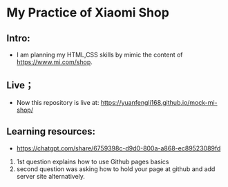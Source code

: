 # My Practice of Xiaomi Shop

## Intro: 
- I am planning my HTML,CSS skills by mimic the content of https://www.mi.com/shop.

## Live；
- Now this repository is live at: https://yuanfengli168.github.io/mock-mi-shop/ 

## Learning resources: 
- https://chatgpt.com/share/6759398c-d9d0-800a-a868-ec89523089fd 
1. 1st question explains how to use Github pages basics
2. second question was asking how to hold your page at github and add server site alternatively.
